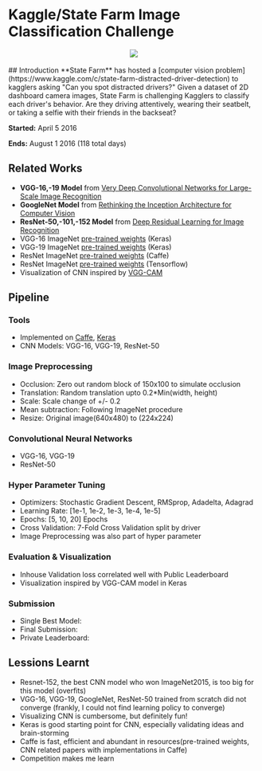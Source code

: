 # Kaggle/State Farm Image Classification Challenge
<div align="center">
  <img src="https://kaggle2.blob.core.windows.net/competitions/kaggle/5048/media/output_DEb8oT.gif"><br><br>
</div>
## Introduction
**State Farm** has hosted a [computer vision problem](https://www.kaggle.com/c/state-farm-distracted-driver-detection) to kagglers asking "Can you spot distracted drivers?" Given a dataset of 2D dashboard camera images, State Farm is challenging Kagglers to classify each driver's behavior. Are they driving attentively, wearing their seatbelt, or taking a selfie with their friends in the backseat?

**Started:** April 5 2016

**Ends:** August 1 2016 (118 total days)

## Related Works
* **VGG-16,-19 Model** from [Very Deep Convolutional Networks for Large-Scale Image Recognition](http://arxiv.org/pdf/1409.1556.pdf)
* **GoogleNet Model** from [Rethinking the Inception Architecture for Computer Vision](https://arxiv.org/pdf/1512.00567v3.pdf)
* **ResNet-50,-101,-152 Model** from [Deep Residual Learning for Image Recognition](http://arxiv.org/pdf/1512.03385.pdf)
* VGG-16 ImageNet [pre-trained weights](https://gist.github.com/baraldilorenzo/07d7802847aaad0a35d3) (Keras)
* VGG-19 ImageNet [pre-trained weights](https://gist.github.com/baraldilorenzo/8d096f48a1be4a2d660d) (Keras)
* ResNet ImageNet [pre-trained weights](https://github.com/KaimingHe/deep-residual-networks) (Caffe)
* ResNet ImageNet [pre-trained weights](https://github.com/ry/tensorflow-resnet) (Tensorflow)
* Visualization of CNN inspired by [VGG-CAM](https://github.com/tdeboissiere/VGG16CAM-keras)

## Pipeline

### Tools
* Implemented on [Caffe](https://github.com/BVLC/caffe), [Keras](http://keras.io/)
* CNN Models: VGG-16, VGG-19, ResNet-50

### Image Preprocessing
* Occlusion: Zero out random block of 150x100 to simulate occlusion
* Translation: Random translation upto 0.2*Min(width, height)
* Scale: Scale change of +/- 0.2
* Mean subtraction: Following ImageNet procedure
* Resize: Original image(640x480) to (224x224)

### Convolutional Neural Networks
* VGG-16, VGG-19
* ResNet-50 

### Hyper Parameter Tuning
* Optimizers: Stochastic Gradient Descent, RMSprop, Adadelta, Adagrad
* Learning Rate: [1e-1, 1e-2, 1e-3, 1e-4, 1e-5]
* Epochs: [5, 10, 20] Epochs
* Cross Validation: 7-Fold Cross Validation split by driver
* Image Preprocessing was also part of hyper parameter

### Evaluation & Visualization
* Inhouse Validation loss correlated well with Public Leaderboard
* Visualization inspired by VGG-CAM model in Keras

### Submission
* Single Best Model: 
* Final Submission: 
* Private Leaderboard: 

## Lessions Learnt
* Resnet-152, the best CNN model who won ImageNet2015, is too big for this model (overfits)
* VGG-16, VGG-19, GoogleNet, ResNet-50 trained from scratch did not converge (frankly, I could not find learning policy to converge)
* Visualizing CNN is cumbersome, but definitely fun!
* Keras is good starting point for CNN, especially validating ideas and brain-storming
* Caffe is fast, efficient and abundant in resources(pre-trained weights, CNN related papers with implementations in Caffe)
* Competition makes me learn
